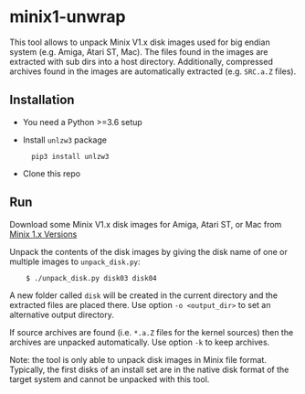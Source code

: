 # minix1-unwrap

This tool allows to unpack Minix V1.x disk images used for big endian system
(e.g. Amiga, Atari ST, Mac). The files found in the images are extracted with
sub dirs into a host directory. Additionally, compressed archives found in the
images are automatically extracted (e.g. `SRC.a.Z` files).

## Installation

* You need a Python >=3.6 setup
* Install `unlzw3` package

		pip3 install unlzw3

* Clone this repo

## Run

Download some Minix V1.x disk images for Amiga, Atari ST, or Mac from
[Minix 1.x Versions](https://wiki.minix3.org/doku.php?id=www:download:previousversions)

Unpack the contents of the disk images by giving the disk name of one or
multiple images to `unpack_disk.py`:

		$ ./unpack_disk.py disk03 disk04

A new folder called `disk` will be created in the current directory and the
extracted files are placed there. Use option `-o <output_dir>` to set an
alternative output directory.

If source archives are found (i.e. `*.a.Z` files for the kernel sources) then
the archives are unpacked automatically. Use option `-k` to keep archives.

Note: the tool is only able to unpack disk images in Minix file format.
Typically, the first disks of an install set are in the native disk format
of the target system and cannot be unpacked with this tool.
